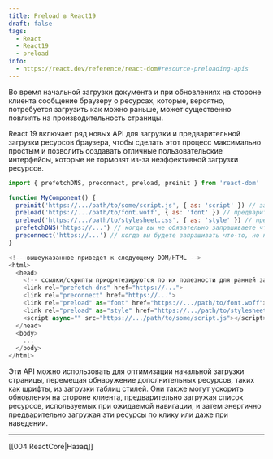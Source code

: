 ```yaml
---
title: Preload в React19
draft: false
tags:
  - React
  - React19
  - preload
info:
  - https://react.dev/reference/react-dom#resource-preloading-apis
---
```

Во время начальной загрузки документа и при обновлениях на стороне клиента сообщение браузеру о ресурсах, которые, вероятно, потребуется загрузить как можно раньше, может существенно повлиять на производительность страницы.

React 19 включает ряд новых API для загрузки и предварительной загрузки ресурсов браузера, чтобы сделать этот процесс максимально простым и позволить создавать отличные пользовательские интерфейсы, которые не тормозят из-за неэффективной загрузки ресурсов.

```javascript
import { prefetchDNS, preconnect, preload, preinit } from 'react-dom'

function MyComponent() {
  preinit('https://.../path/to/some/script.js', { as: 'script' }) // загружает и выполняет этот скрипт с энергией
  preload('https://.../path/to/font.woff', { as: 'font' }) // предварительно загружает этот шрифт
  preload('https://.../path/to/stylesheet.css', { as: 'style' }) // предварительно загружает эту таблицу стилей
  prefetchDNS('https://...') // когда вы не обязательно запрашиваете что-либо с этого хоста
  preconnect('https://...') // когда вы будете запрашивать что-то, но не уверены, что именно
}

<!-- вышеуказанное приведет к следующему DOM/HTML -->
<html>
  <head>
    <!-- ссылки/скрипты приоритезируются по их полезности для ранней загрузки, а не по порядку вызова -->
    <link rel="prefetch-dns" href="https://...">
    <link rel="preconnect" href="https://...">
    <link rel="preload" as="font" href="https://.../path/to/font.woff">
    <link rel="preload" as="style" href="https://.../path/to/stylesheet.css">
    <script async="" src="https://.../path/to/some/script.js"></script>
  </head>
  <body>
    ...
  </body>
</html>
```

Эти API можно использовать для оптимизации начальной загрузки страницы, перемещая обнаружение дополнительных ресурсов, таких как шрифты, из загрузки таблиц стилей. Они также могут ускорить обновления на стороне клиента, предварительно загружая список ресурсов, используемых при ожидаемой навигации, и затем энергично предварительно загружая эти ресурсы по клику или даже при наведении.

___

[[004 ReactCore|Назад]]
